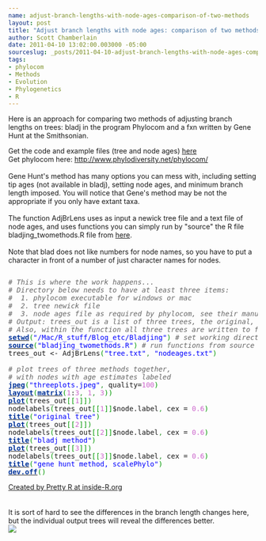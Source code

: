 ```yaml
---
name: adjust-branch-lengths-with-node-ages-comparison-of-two-methods
layout: post
title: "Adjust branch lengths with node ages: comparison of two methods"
author: Scott Chamberlain
date: 2011-04-10 13:02:00.003000 -05:00
sourceslug: _posts/2011-04-10-adjust-branch-lengths-with-node-ages-comparison-of-two-methods.md
tags:
- phylocom
- Methods
- Evolution
- Phylogenetics
- R
---
```


Here is an approach for comparing two methods of adjusting branch lengths on trees: bladj in the program Phylocom and a fxn written by Gene Hunt at the Smithsonian.

Get the code and example files (tree and node ages) <a href="https://gist.github.com/938313">here</a><br />Get phylocom here:&nbsp;<a href="http://www.phylodiversity.net/phylocom/">http://www.phylodiversity.net/phylocom/</a><br /><br />Gene Hunt's method has many options you can mess with, including setting tip ages (not available in bladj), setting node ages, and minimum branch length imposed. You will notice that Gene's method may be not the appropriate if you only have extant taxa.<br /><br />The function AdjBrLens uses as input a newick tree file and a text file of node ages, and uses functions you can simply run by "source" the R file bladjing_twomethods.R file from <a href="https://gist.github.com/938313">here</a>.<br /><br />Note that blad does not like numbers for node names, so you have to put a character in front of a number of just character names for nodes.

<div style="overflow: auto;"><div class="geshifilter"><pre class="r geshifilter-R" style="font-family: monospace;"><span style="color: #666666; font-style: italic;"># This is where the work happens... </span><br /><span style="color: #666666; font-style: italic;"># Directory below needs to have at least three items:</span><br /><span style="color: #666666; font-style: italic;">#  1. phylocom executable for windows or mac</span><br /><span style="color: #666666; font-style: italic;">#  2. tree newick file</span><br /><span style="color: #666666; font-style: italic;">#  3. node ages file as required by phylocom, see their manual</span><br /><span style="color: #666666; font-style: italic;"># Output: trees_out is a list of three trees, the original, bladj, and Gene Hunt's method</span><br /><span style="color: #666666; font-style: italic;"># Also, within the function all three trees are written to file as PDFs</span><br /><a href="http://inside-r.org/r-doc/base/setwd"><span style="color: #003399; font-weight: bold;">setwd</span></a><span style="color: #009900;">(</span><span style="color: blue;">"/Mac/R_stuff/Blog_etc/Bladjing"</span><span style="color: #009900;">)</span> <span style="color: #666666; font-style: italic;"># set working directory</span><br /><a href="http://inside-r.org/r-doc/base/source"><span style="color: #003399; font-weight: bold;">source</span></a><span style="color: #009900;">(</span><span style="color: blue;">"bladjing_twomethods.R"</span><span style="color: #009900;">)</span> <span style="color: #666666; font-style: italic;"># run functions from source file</span><br />trees_out &lt;- AdjBrLens<span style="color: #009900;">(</span><span style="color: blue;">"tree.txt"</span><span style="color: #339933;">,</span> <span style="color: blue;">"nodeages.txt"</span><span style="color: #009900;">)</span><br />&nbsp;<br /><span style="color: #666666; font-style: italic;"># plot trees of three methods together, </span><br /><span style="color: #666666; font-style: italic;"># with nodes with age estimates labeled</span><br /><a href="http://inside-r.org/r-doc/grDevices/jpeg"><span style="color: #003399; font-weight: bold;">jpeg</span></a><span style="color: #009900;">(</span><span style="color: blue;">"threeplots.jpeg"</span><span style="color: #339933;">,</span> quality=<span style="color: #cc66cc;">100</span><span style="color: #009900;">)</span><br /><a href="http://inside-r.org/r-doc/graphics/layout"><span style="color: #003399; font-weight: bold;">layout</span></a><span style="color: #009900;">(</span><a href="http://inside-r.org/r-doc/base/matrix"><span style="color: #003399; font-weight: bold;">matrix</span></a><span style="color: #009900;">(</span><span style="color: #cc66cc;">1</span>:<span style="color: #cc66cc;">3</span><span style="color: #339933;">,</span> <span style="color: #cc66cc;">1</span><span style="color: #339933;">,</span> <span style="color: #cc66cc;">3</span><span style="color: #009900;">)</span><span style="color: #009900;">)</span><br /><a href="http://inside-r.org/r-doc/graphics/plot"><span style="color: #003399; font-weight: bold;">plot</span></a><span style="color: #009900;">(</span>trees_out<span style="color: #009900;">[</span><span style="color: #009900;">[</span><span style="color: #cc66cc;">1</span><span style="color: #009900;">]</span><span style="color: #009900;">]</span><span style="color: #009900;">)</span><br />nodelabels<span style="color: #009900;">(</span>trees_out<span style="color: #009900;">[</span><span style="color: #009900;">[</span><span style="color: #cc66cc;">1</span><span style="color: #009900;">]</span><span style="color: #009900;">]</span>$node.label<span style="color: #339933;">,</span> cex = <span style="color: #cc66cc;">0.6</span><span style="color: #009900;">)</span><br /><a href="http://inside-r.org/r-doc/graphics/title"><span style="color: #003399; font-weight: bold;">title</span></a><span style="color: #009900;">(</span><span style="color: blue;">"original tree"</span><span style="color: #009900;">)</span><br /><a href="http://inside-r.org/r-doc/graphics/plot"><span style="color: #003399; font-weight: bold;">plot</span></a><span style="color: #009900;">(</span>trees_out<span style="color: #009900;">[</span><span style="color: #009900;">[</span><span style="color: #cc66cc;">2</span><span style="color: #009900;">]</span><span style="color: #009900;">]</span><span style="color: #009900;">)</span><br />nodelabels<span style="color: #009900;">(</span>trees_out<span style="color: #009900;">[</span><span style="color: #009900;">[</span><span style="color: #cc66cc;">2</span><span style="color: #009900;">]</span><span style="color: #009900;">]</span>$node.label<span style="color: #339933;">,</span> cex = <span style="color: #cc66cc;">0.6</span><span style="color: #009900;">)</span><br /><a href="http://inside-r.org/r-doc/graphics/title"><span style="color: #003399; font-weight: bold;">title</span></a><span style="color: #009900;">(</span><span style="color: blue;">"bladj method"</span><span style="color: #009900;">)</span><br /><a href="http://inside-r.org/r-doc/graphics/plot"><span style="color: #003399; font-weight: bold;">plot</span></a><span style="color: #009900;">(</span>trees_out<span style="color: #009900;">[</span><span style="color: #009900;">[</span><span style="color: #cc66cc;">3</span><span style="color: #009900;">]</span><span style="color: #009900;">]</span><span style="color: #009900;">)</span><br />nodelabels<span style="color: #009900;">(</span>trees_out<span style="color: #009900;">[</span><span style="color: #009900;">[</span><span style="color: #cc66cc;">3</span><span style="color: #009900;">]</span><span style="color: #009900;">]</span>$node.label<span style="color: #339933;">,</span> cex = <span style="color: #cc66cc;">0.6</span><span style="color: #009900;">)</span><br /><a href="http://inside-r.org/r-doc/graphics/title"><span style="color: #003399; font-weight: bold;">title</span></a><span style="color: #009900;">(</span><span style="color: blue;">"gene hunt method, scalePhylo"</span><span style="color: #009900;">)</span><br /><a href="http://inside-r.org/r-doc/grDevices/dev.off"><span style="color: #003399; font-weight: bold;">dev.off</span></a><span style="color: #009900;">(</span><span style="color: #009900;">)</span></pre></div></div><a href="http://www.inside-r.org/pretty-r" title="Created by Pretty R at inside-R.org">Created by Pretty R at inside-R.org</a><br /><br /><br />It is sort of hard to see the differences in&nbsp;the branch length changes here, but the individual output trees will reveal the differences better.<br /><div class="separator" style="clear: both; text-align: center;"><a href="http://2.bp.blogspot.com/-tLK1y12TYlI/TaHwayCs3GI/AAAAAAAAEbU/rPsFYqSEDuI/s1600/threeplots.jpeg" imageanchor="1" style="clear: left; float: left; margin-bottom: 1em; margin-right: 1em;"><img border="0" src="http://2.bp.blogspot.com/-tLK1y12TYlI/TaHwayCs3GI/AAAAAAAAEbU/rPsFYqSEDuI/s1600/threeplots.jpeg" /></a></div>
